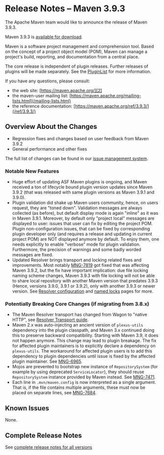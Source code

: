<!--
 Licensed to the Apache Software Foundation (ASF) under one
 or more contributor license agreements.  See the NOTICE file
 distributed with this work for additional information
 regarding copyright ownership.  The ASF licenses this file
 to you under the Apache License, Version 2.0 (the
 "License"); you may not use this file except in compliance
 with the License.  You may obtain a copy of the License at

   http://www.apache.org/licenses/LICENSE-2.0

 Unless required by applicable law or agreed to in writing,
 software distributed under the License is distributed on an
 "AS IS" BASIS, WITHOUT WARRANTIES OR CONDITIONS OF ANY
 KIND, either express or implied.  See the License for the
 specific language governing permissions and limitations
 under the License.

 NOTE: For help with the syntax of this file, see:
 http://maven.apache.org/doxia/modules/index.html#Markdown
-->

# Release Notes &#x2013; Maven 3.9.3

The Apache Maven team would like to announce the release of Maven 3.9.3.

Maven 3.9.3 is [available for download][0].

Maven is a software project management and comprehension tool. Based on the concept of a project object model (POM), Maven can manage a project's build, reporting, and documentation from a central place.

The core release is independent of plugin releases. Further releases of plugins will be made separately. See the [PluginList][1] for more information.

If you have any questions, please consult:

- the web site: [https://maven.apache.org/][2]
- the maven-user mailing list: [https://maven.apache.org/mailing-lists.html](/mailing-lists.html)
- the reference documentation: [https://maven.apache.org/ref/3.9.3/](/ref/3.9.3/)

## Overview About the Changes

* Regression fixes and changes based on user feedback from Maven 3.9.2
* General performance and other fixes

The full list of changes can be found in our [issue management system][4].

### Notable New Features

* Huge effort of updating ASF Maven plugins is ongoing, and Maven received a ton of lifecycle bound plugin version updates since Maven 3.9.2 (that was 
released with same plugin versions as Maven 3.9.1 and 3.9.0).
* Plugin validation did shake up Maven users community, hence, on users request, they are "toned down". Validation messages are always collected (as 
before), but default display mode is again "inline" as it was in Maven 3.9.1. Moreover, by default only "project local" messages are displayed to 
user: issues that user can fix by editing the project POM. Plugin non-configuration issues, that can be fixed by corresponding plugin developer only 
(and requires a release and updating in current project POM) are NOT displayed anymore by default. To enjoy them, one needs explicitly to enable 
"verbose" mode for plugin validation. Furthermore, the precision of warnings and some badly worded messages are fixed.
* Updated Resolver brings transport and locking related fixes and improvements. 
Most notably [MNG-7819](https://issues.apache.org/jira/browse/MNG-7819) got fixed that was affecting Maven 3.9.2, but the fix have important implication: 
due file locking naming scheme changes, Maven 3.9.3 with file locking will not be able to share local repository with another Maven version that
predates 3.9.3 (Hence, versions 3.9.0, 3.9.1 or 3.9.2), only with another 3.9.3 or newer version.
See [Resolver configuration](https://maven.apache.org/resolver/configuration.html) and [named locks](https://maven.apache.org/resolver/maven-resolver-named-locks/) 
pages for more.

### Potentially Breaking Core Changes (if migrating from 3.8.x)

* The Maven Resolver transport has changed from Wagon to "native HTTP", see [Resolver Transport guide](/guides/mini/guide-resolver-transport.html).
* Maven 2.x was auto-injecting an ancient version of `plexus-utils` dependency into the plugin classpath, and Maven 3.x continued doing this to preserve backward compatibility. Starting with Maven 3.9, it does not happen anymore. This change may lead to plugin breakage. The fix for affected plugin maintainers is to explicitly declare a dependency on `plexus-utils`. The workaround for affected plugin users is to add this dependency to plugin dependencies until issue is fixed by the affected plugin maintainer. See [MNG-6965](https://issues.apache.org/jira/browse/MNG-6965).
* Mojos are prevented to bootstrap new instance of `RepositorySystem` (for example by using deprecated `ServiceLocator`), they should reuse `RepositorySystem` instance provided by Maven instead. See [MNG-7471](https://issues.apache.org/jira/browse/MNG-7471).
* Each line in `.mvn/maven.config` is now interpreted as a single argument. That is, if the file contains multiple arguments, these must now be placed on separate lines, see [MNG-7684](https://issues.apache.org/jira/browse/MNG-7684).

## Known Issues

None.

## Complete Release Notes

See [complete release notes for all versions][5]

[0]: ../../download.html
[1]: ../../plugins/index.html
[2]: https://maven.apache.org/
[4]: https://issues.apache.org/jira/secure/ReleaseNote.jspa?projectId=12316922&version=12353255
[5]: ../../docs/history.html
